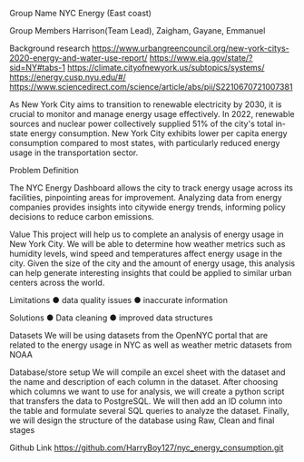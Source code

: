 Group Name
NYC Energy (East coast)

Group Members
 Harrison(Team Lead),  Zaigham, Gayane, Emmanuel


Background research
https://www.urbangreencouncil.org/new-york-citys-2020-energy-and-water-use-report/
https://www.eia.gov/state/?sid=NY#tabs-1
https://climate.cityofnewyork.us/subtopics/systems/
https://energy.cusp.nyu.edu/#/
https://www.sciencedirect.com/science/article/abs/pii/S2210670721007381



As New York City aims to transition to renewable electricity by 2030, it is crucial to monitor and manage energy usage effectively. In 2022, renewable sources and nuclear power collectively supplied 51% of the city's total in-state energy consumption. New York City exhibits lower per capita energy consumption compared to most states, with particularly reduced energy usage in the transportation sector. 

Problem Definition

The NYC Energy Dashboard allows the city to track energy usage across its facilities, pinpointing areas for improvement. Analyzing data from energy companies provides insights into citywide energy trends, informing policy decisions to reduce carbon emissions.

Value
 This project will help us to complete an analysis of energy usage in New York City. We will be able to determine how weather metrics such as humidity levels, wind speed and temperatures affect energy usage in the city. Given the size of the city and the amount of energy usage,  this analysis can help generate interesting insights that could be applied to similar urban centers across the world.

Limitations
● data quality issues
● inaccurate information

Solutions
● Data cleaning
● improved data structures 

Datasets
We will be using datasets from the OpenNYC portal that are related to the energy usage in NYC as well as weather metric datasets from NOAA

Database/store setup
We will compile an excel sheet with the dataset and the name and description of each column in the dataset. After choosing which columns we want to use for analysis, we will create a python script that transfers the data to PostgreSQL. We will then add an ID column into the table and formulate several SQL queries to analyze the dataset. Finally, we will design the structure of the database using Raw, Clean and final stages


Github Link
https://github.com/HarryBoy127/nyc_energy_consumption.git







